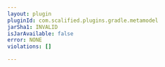 ```yaml
---
layout: plugin
pluginId: com.scalified.plugins.gradle.metamodel
jarSha1: INVALID
isJarAvailable: false
error: NONE
violations: []

---
```


